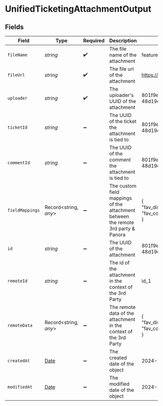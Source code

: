 # UnifiedTicketingAttachmentOutput


## Fields

| Field                                                                                         | Type                                                                                          | Required                                                                                      | Description                                                                                   | Example                                                                                       |
| --------------------------------------------------------------------------------------------- | --------------------------------------------------------------------------------------------- | --------------------------------------------------------------------------------------------- | --------------------------------------------------------------------------------------------- | --------------------------------------------------------------------------------------------- |
| `fileName`                                                                                    | *string*                                                                                      | :heavy_check_mark:                                                                            | The file name of the attachment                                                               | features_planning.pdf                                                                         |
| `fileUrl`                                                                                     | *string*                                                                                      | :heavy_check_mark:                                                                            | The file url of the attachment                                                                | https://example.com/features_planning.pdf                                                     |
| `uploader`                                                                                    | *string*                                                                                      | :heavy_check_mark:                                                                            | The uploader's UUID of the attachment                                                         | 801f9ede-c698-4e66-a7fc-48d19eebaa4f                                                          |
| `ticketId`                                                                                    | *string*                                                                                      | :heavy_minus_sign:                                                                            | The UUID of the ticket the attachment is tied to                                              | 801f9ede-c698-4e66-a7fc-48d19eebaa4f                                                          |
| `commentId`                                                                                   | *string*                                                                                      | :heavy_minus_sign:                                                                            | The UUID of the comment the attachment is tied to                                             | 801f9ede-c698-4e66-a7fc-48d19eebaa4f                                                          |
| `fieldMappings`                                                                               | Record<string, *any*>                                                                         | :heavy_minus_sign:                                                                            | The custom field mappings of the attachment between the remote 3rd party & Panora             | {<br/>"fav_dish": "broccoli",<br/>"fav_color": "red"<br/>}                                    |
| `id`                                                                                          | *string*                                                                                      | :heavy_minus_sign:                                                                            | The UUID of the attachment                                                                    | 801f9ede-c698-4e66-a7fc-48d19eebaa4f                                                          |
| `remoteId`                                                                                    | *string*                                                                                      | :heavy_minus_sign:                                                                            | The id of the attachment in the context of the 3rd Party                                      | id_1                                                                                          |
| `remoteData`                                                                                  | Record<string, *any*>                                                                         | :heavy_minus_sign:                                                                            | The remote data of the attachment in the context of the 3rd Party                             | {<br/>"fav_dish": "broccoli",<br/>"fav_color": "red"<br/>}                                    |
| `createdAt`                                                                                   | [Date](https://developer.mozilla.org/en-US/docs/Web/JavaScript/Reference/Global_Objects/Date) | :heavy_minus_sign:                                                                            | The created date of the object                                                                | 2024-10-01T12:00:00Z                                                                          |
| `modifiedAt`                                                                                  | [Date](https://developer.mozilla.org/en-US/docs/Web/JavaScript/Reference/Global_Objects/Date) | :heavy_minus_sign:                                                                            | The modified date of the object                                                               | 2024-10-01T12:00:00Z                                                                          |